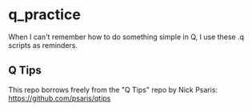 # q_practice
When I can't remember how to do something simple in Q, I use these .q scripts as reminders.

## Q Tips
This repo borrows freely from the "Q Tips" repo by Nick Psaris: https://github.com/psaris/qtips
